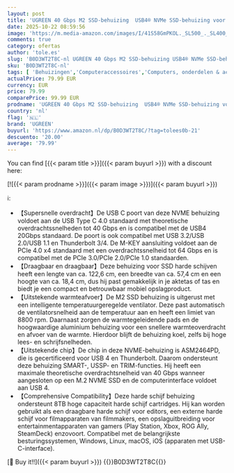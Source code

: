 ```yaml
---
layout: post
title: 'UGREEN 40 Gbps M2 SSD-behuizing  USB4® NVMe SSD-behuizing voor Thunderbolt 4/3  NVME-behuizing compatibel met Thunderbolt 4/3  werkt voor Windows  Linux  macOS  iOS'
date: 2025-10-22 08:59:56
image: 'https://m.media-amazon.com/images/I/41S58GmPKOL._SL500_._SL400_.jpg'
comments: true
category: ofertas
author: 'tole.es'
slug: 'B0D3WT2T8C-nl UGREEN 40 Gbps M2 SSD-behuizing USB4® NVMe SSD-behuizing...'
sku: 'B0D3WT2T8C-nl'
tags: [ 'Behuizingen','Computeraccessoires','Computers, onderdelen & accessoires','Elektronica','Harddrive-accessoires','ugreen','🇳🇱', ]
actualPrice: 79.99 EUR
currency: EUR
price: 79.99
comparePrice: 99.99 EUR
prodname: 'UGREEN 40 Gbps M2 SSD-behuizing  USB4® NVMe SSD-behuizing voor Thunderbolt 4/3  NVME-behuizing compatibel met Thunderbolt 4/3  werkt voor Windows  Linux  macOS  iOS'
country: 'nl'
flag: '🇳🇱'
brand: 'UGREEN'
buyurl: 'https://www.amazon.nl/dp/B0D3WT2T8C/?tag=tolees0b-21'
descuento: '20.00'
average: '79.99'
---
```


You can find [{{< param title >}}]({{< param buyurl >}}) with a discount here:

[![{{< param prodname >}}]({{< param image >}})]({{< param buyurl >}})

ℹ️:

- 【Supersnelle overdracht】De USB C poort van deze NVME behuizing voldoet aan de USB Type C 4.0 standaard met theoretische overdrachtssnelheden tot 40 Gbps en is compatibel met de USB4 20Gbps standaard. De poort is ook compatibel met USB 3.2/USB 2.0/USB 1.1 en Thunderbolt 3/4. De M-KEY aansluiting voldoet aan de PCIe 4.0 x4 standaard met een overdrachtssnelheid tot 64 Gbps en is compatibel met de PCIe 3.0/PCIe 2.0/PCIe 1.0 standaarden.
- 【Draagbaar en draagbaar】Deze behuizing voor SSD harde schijven heeft een lengte van ca. 122,6 cm, een breedte van ca. 57,4 cm en een hoogte van ca. 18,4 cm, dus hij past gemakkelijk in je aktetas of tas en biedt je een compact en betrouwbaar mobiel opslagproduct.
- 【Uitstekende warmteafvoer】De M2 SSD behuizing is uitgerust met een intelligente temperatuurgeregelde ventilator. Deze past automatisch de ventilatorsnelheid aan de temperatuur aan en heeft een limiet van 8800 rpm. Daarnaast zorgen de warmtegeleidende pads en de hoogwaardige aluminium behuizing voor een snellere warmteoverdracht en afvoer van de warmte. Hierdoor blijft de behuizing koel, zelfs bij hoge lees- en schrijfsnelheden.
- 【Uitstekende chip】De chip in deze NVME-behuizing is ASM2464PD, die is gecertificeerd voor USB 4 en Thunderbolt. Daarom ondersteunt deze behuizing SMART-, USSP- en TRIM-functies. Hij heeft een maximale theoretische overdrachtsnelheid van 40 Gbps wanneer aangesloten op een M.2 NVME SSD en de computerinterface voldoet aan USB 4.
- 【Comprehensive Compatibility】Deze harde schijf behuizing ondersteunt 8TB hoge capaciteit harde schijf cartridges. Hij kan worden gebruikt als een draagbare harde schijf voor editors, een externe harde schijf voor filmapparaten van filmmakers, een opslaguitbreiding voor entertainmentapparaten van gamers (Play Station, Xbox, ROG Ally, SteamDeck) enzovoort. Compatibel met de belangrijkste besturingssystemen, Windows, Linux, macOS, iOS (apparaten met USB-C-interface).

[🛒 Buy it!!]({{< param buyurl >}})
{{<world>}}B0D3WT2T8C{{</world>}}
